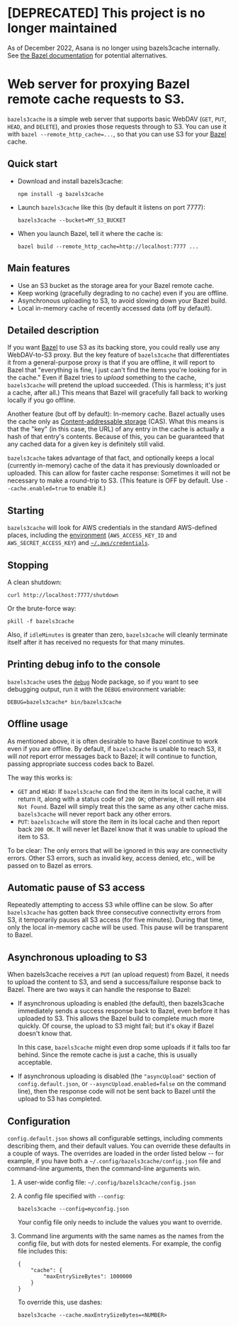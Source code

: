 # [DEPRECATED] This project is no longer maintained

As of December 2022, Asana is no longer using bazels3cache internally. See [the Bazel documentation](https://bazel.build/remote/caching#cache-backend) for potential alternatives.

# Web server for proxying Bazel remote cache requests to S3.

`bazels3cache` is a simple web server that supports basic WebDAV (`GET`, `PUT`,
`HEAD`, and `DELETE`), and proxies those requests through to S3. You can use it
with `bazel --remote_http_cache=...`, so that you can use S3 for your [Bazel](https://bazel.build)
cache.

## Quick start

*   Download and install bazels3cache:

        npm install -g bazels3cache

*   Launch `bazels3cache` like this (by default it listens on port 7777):

        bazels3cache --bucket=MY_S3_BUCKET

*   When you launch Bazel, tell it where the cache is:

        bazel build --remote_http_cache=http://localhost:7777 ...

## Main features

*   Use an S3 bucket as the storage area for your Bazel remote cache.
*   Keep working (gracefully degrading to no cache) even if you are offline.
*   Asynchronous uploading to S3, to avoid slowing down your Bazel build.
*   Local in-memory cache of recently accessed data (off by default).

## Detailed description

If you want [Bazel](https://bazel.build) to use S3 as its backing store, you could really use any
WebDAV-to-S3 proxy. But the key feature of `bazels3cache` that differentiates
it from a general-purpose proxy is that if you are offline, it will report to
Bazel that "everything is fine, I just can't find the items you're looking for
in the cache." Even if Bazel tries to _upload_ something to the cache,
`bazels3cache` will pretend the upload succeeded. (This is harmless; it's just
a cache, after all.) This means that Bazel will gracefully fall back to working
locally if you go offline.

Another feature (but off by default): In-memory cache. Bazel actually uses the
cache only as [Content-addressable
storage](https://en.wikipedia.org/wiki/Content-addressable_storage) (CAS). What
this means is that the "key" (in this case, the URL) of any entry in the cache
is actually a hash of that entry's contents. Because of this, you can be
guaranteed that any cached data for a given key is definitely still valid.

`bazels3cache` takes advantage of that fact, and optionally keeps a local
(currently in-memory) cache of the data it has previously downloaded or
uploaded. This can allow for faster cache response: Sometimes it will not be
necessary to make a round-trip to S3. (This feature is OFF by default. Use
`--cache.enabled=true` to enable it.)

## Starting

`bazels3cache` will look for AWS credentials in the standard AWS-defined
places, including the
[environment](https://docs.aws.amazon.com/sdk-for-javascript/v2/developer-guide/loading-node-credentials-environment.html)
(`AWS_ACCESS_KEY_ID` and `AWS_SECRET_ACCESS_KEY`) and
[`~/.aws/credentials`](https://docs.aws.amazon.com/sdk-for-javascript/v2/developer-guide/loading-node-credentials-shared.html).

## Stopping

A clean shutdown:

    curl http://localhost:7777/shutdown

Or the brute-force way:

    pkill -f bazels3cache

Also, if `idleMinutes` is greater than zero, `bazels3cache` will cleanly
terminate itself after it has received no requests for that many minutes.

## Printing debug info to the console

`bazels3cache` uses the [`debug`](https://www.npmjs.com/package/debug) Node
package, so if you want to see debugging output, run it with the `DEBUG`
environment variable:

    DEBUG=bazels3cache* bin/bazels3cache

## Offline usage

As mentioned above, it is often desirable to have Bazel continue to work even
if you are offline.  By default, if `bazels3cache` is unable to reach S3, it
will _not_ report error messages back to Bazel; it will continue to function,
passing appropriate success codes back to Bazel.

The way this works is:

*   `GET` and `HEAD`: If `bazels3cache` can find the item in its local cache,
    it will return it, along with a status code of `200 OK`; otherwise, it will
    return `404 Not Found`. Bazel will simply treat this the same as any other
    cache miss. `bazels3cache` will never report back any other errors.
*   `PUT`: `bazels3cache` will store the item in its local cache and then
    report back `200 OK`. It will never let Bazel know that it was unable to
    upload the item to S3.

To be clear: The only errors that will be ignored in this way are connectivity
errors. Other S3 errors, such as invalid key, access denied, etc., will be
passed on to Bazel as errors.

## Automatic pause of S3 access

Repeatedly attempting to access S3 while offline can be slow. So after
`bazels3cache` has gotten back three consecutive connectivity errors from S3,
it temporarily pauses all S3 access (for five minutes). During that time, only
the local in-memory cache will be used. This pause will be transparent to
Bazel.

## Asynchronous uploading to S3

When bazels3cache receives a `PUT` (an upload request) from Bazel, it needs to
upload the content to S3, and send a success/failure response back to Bazel.
There are two ways it can handle the response to Bazel:

*   If asynchronous uploading is enabled (the default), then bazels3cache
    immediately sends a success response back to Bazel, even before it has
    uploaded to S3. This allows the Bazel build to complete much more quickly.
    Of course, the upload to S3 might fail; but it's okay if Bazel doesn't know
    that.

    In this case, `bazels3cache` might even drop some uploads if it falls too
    far behind. Since the remote cache is just a cache, this is usually
    acceptable.

*   If asynchronous uploading is disabled (the `"asyncUpload"` section of
    `config.default.json`, or `--asyncUpload.enabled=false` on the command
    line), then the response code will not be sent back to Bazel until the
    upload to S3 has completed.

## Configuration

`config.default.json` shows all configurable settings, including comments
describing them, and their default values. You can override these defaults in a
couple of ways. The overrides are loaded in the order listed below -- for
example, if you have both a `~/.config/bazels3cache/config.json` file and
command-line arguments, then the command-line arguments win.

1.  A user-wide config file: `~/.config/bazels3cache/config.json`

2.  A config file specified with `--config`:

        bazels3cache --config=myconfig.json

    Your config file only needs to include the values you want to override.

3.  Command line arguments with the same names as the names from the config
    file, but with dots for nested elements. For example, the config file
    includes this:

        {
            "cache": {
                "maxEntrySizeBytes": 1000000
            }
        }

    To override this, use dashes:

        bazels3cache --cache.maxEntrySizeBytes=<NUMBER>

